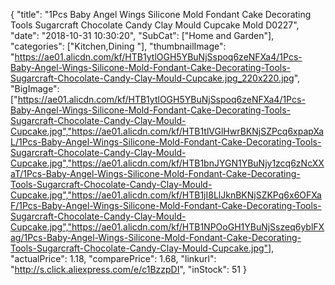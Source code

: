 {
	"title": "1Pcs Baby Angel Wings Silicone Mold Fondant Cake Decorating Tools Sugarcraft Chocolate Candy Clay Mould Cupcake Mold D0227",
	"date": "2018-10-31 10:30:20",
	"SubCat": ["Home and Garden"],
	"categories": ["Kitchen,Dining "],
	"thumbnailImage": "https://ae01.alicdn.com/kf/HTB1ytlOGH5YBuNjSspoq6zeNFXa4/1Pcs-Baby-Angel-Wings-Silicone-Mold-Fondant-Cake-Decorating-Tools-Sugarcraft-Chocolate-Candy-Clay-Mould-Cupcake.jpg_220x220.jpg",
	"BigImage": ["https://ae01.alicdn.com/kf/HTB1ytlOGH5YBuNjSspoq6zeNFXa4/1Pcs-Baby-Angel-Wings-Silicone-Mold-Fondant-Cake-Decorating-Tools-Sugarcraft-Chocolate-Candy-Clay-Mould-Cupcake.jpg","https://ae01.alicdn.com/kf/HTB1tlVGlHwrBKNjSZPcq6xpapXaL/1Pcs-Baby-Angel-Wings-Silicone-Mold-Fondant-Cake-Decorating-Tools-Sugarcraft-Chocolate-Candy-Clay-Mould-Cupcake.jpg","https://ae01.alicdn.com/kf/HTB1bnJYGN1YBuNjy1zcq6zNcXXaT/1Pcs-Baby-Angel-Wings-Silicone-Mold-Fondant-Cake-Decorating-Tools-Sugarcraft-Chocolate-Candy-Clay-Mould-Cupcake.jpg","https://ae01.alicdn.com/kf/HTB1jI8LlJknBKNjSZKPq6x6OFXaF/1Pcs-Baby-Angel-Wings-Silicone-Mold-Fondant-Cake-Decorating-Tools-Sugarcraft-Chocolate-Candy-Clay-Mould-Cupcake.jpg","https://ae01.alicdn.com/kf/HTB1NPOoGH1YBuNjSszeq6yblFXag/1Pcs-Baby-Angel-Wings-Silicone-Mold-Fondant-Cake-Decorating-Tools-Sugarcraft-Chocolate-Candy-Clay-Mould-Cupcake.jpg"],
	"actualPrice": 1.18,
	"comparePrice": 1.68,
	"linkurl": "http://s.click.aliexpress.com/e/c1BzzpDI",
	"inStock": 51
}
